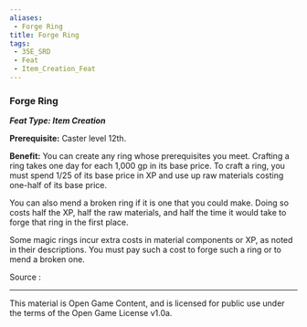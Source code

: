 ```yaml
---
aliases:
 - Forge Ring
title: Forge Ring
tags: 
 - 35E_SRD
 - Feat
 - Item_Creation_Feat
---
```

### Forge Ring 
***Feat Type: Item Creation***

**Prerequisite:** Caster level 12th.

**Benefit:** You can create any ring whose prerequisites you meet.
Crafting a ring takes one day for each 1,000 gp in its base price. To
craft a ring, you must spend 1/25 of its base price in XP and use up raw
materials costing one-half of its base price.

You can also mend a broken ring if it is one that you could make. Doing
so costs half the XP, half the raw materials, and half the time it would
take to forge that ring in the first place.

Some magic rings incur extra costs in material components or XP, as
noted in their descriptions. You must pay such a cost to forge such a
ring or to mend a broken one.


Source :



---



This material is Open Game Content, and is licensed for public use under the terms of the Open Game License v1.0a.


